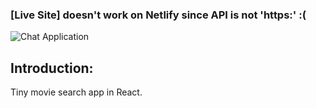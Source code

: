 ### [Live Site] doesn't work on Netlify since API is not 'https:' :(

![Chat Application](https://i.postimg.cc/5y8NvFcV/Screenshot-2022-04-01-at-23-33-24.png)

## Introduction:

Tiny movie search app in React.
